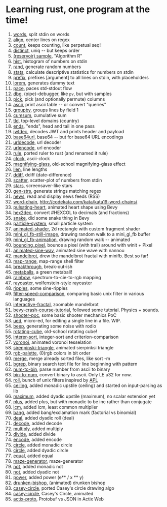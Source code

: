 # Learning rust, one program at the time!

1. [words](https://github.com/folkol/words), split stdin on words
2. [align](./align), center lines on regex
3. [count](./count), keeps counting, like perpetual seq!
4. [distinct](./distinct), uniq -- but keeps order
5. [(reservoir) sample](./sample), "Algorithm R"
6. [hist](./hist), histogram of numbers on stdin
7. [rand](./rand), generate random numbers
8. [stats](./stats), calculate descriptive statistics for numbers on stdin
9. [prefix](./prefix), prefixes [argument] to all lines on stdin, with placeholders
10. [lorem](./lorem), generates dummy text
11. [pace](./pace), paces std-stdout flow
12. [dbg](./dbg), (pipe)-debugger, like `pv`, but with samples
13. [pick](./pick), pick (and optionally permute) columns
14. [ascii](./ascii), print ascii table -- or convert "queries"
15. [groupby](./groupby), groups lines by field 1
16. [cumsum](./cumsum), cumulative sum
17. [tld](./tld), top-level domains (country)
18. [ends](./ends), "ends", head and tail in one pass
19. [jwtdec](./jwtdec), decodes JWT and prints header and payload
20. [base64url](./base64url), base64 -- but for base64 URL encodings
21. [urldecode](./urldecode), url decoder
22. [urlencode](./urlencode), url encoder
23. [rule](./rule), ported ruler to rust (and renamed it rule)
24. [clock](https://github.com/folkol/misc/tree/master/pixel-poking/clock), ascii-clock
25. [magnifying-glass](https://github.com/folkol/misc/tree/master/pixel-poking/magnifying-glass), old-school magnifying-glass effect
26. [llen](./llen), line lengths
27. [ddiff](./ddiff), ddiff (date-difference)
28. [scatter](./scatter), scatter-plot of numbers from stdin
28. [stars](https://github.com/folkol/misc/tree/master/pixel-poking/stars), screensaver-like stars
29. [gen-strs](./gen-strs), generate strings matching regex
30. [news](./news), read and display news feeds (RSS)
31. [word-chain](https://github.com/folkol/misc/tree/master/pixel-poking/word-chain), http://codekata.com/kata/kata19-word-chains/
32. [pulsating-heart](https://github.com/folkol/misc/tree/master/pixel-poking/bunch-o-bevy-apps/pulsating-heart), animated heart shape using Bevy
33. [hex2dec](./hex2num), convert #HEXCOL to decimals (and fractions)
34. [snake](https://github.com/folkol/misc/tree/master/pixel-poking/bunch-o-bevy-apps/snake), did some snake thing in Bevy
35. [particle-system](https://github.com/folkol/misc/tree/master/pixel-poking/bunch-o-bevy-apps/particle-system), small particle system
36. [animated-shader](https://github.com/folkol/misc/tree/master/pixel-poking/bunch-o-bevy-apps/animated-shader), 2d rectangle with custom fragment shader
37. [mini_gl_fb-still-image](https://github.com/folkol/misc/tree/master/pixel-poking/pixel-poker/mini_gl_fb-still-image), drawing random walk to a mini_gl_fb buffer
38. [mini_gl_fb-animation](https://github.com/folkol/misc/tree/master/pixel-poking/pixel-poker/mini_gl_fb-animation), drawing random walk -- animated
39. [bouncing_pixel](https://github.com/folkol/misc/tree/master/pixel-poking/pixel-poker/bouncing_pixel), bounce a pixel (with trail) around with winit + Pixel
40. [animated-sine-wav](https://github.com/folkol/tutorials/tree/master/nannou-simple-window), animated sine wave with nannou
41. [mandelbrot](https://github.com/folkol/misc/tree/master/pixel-poking/pixel-poker/mandelbrot), drew the mandelbrot fractal with minifb. Best so far!
42. [map-range](./map-range), map-range shell filter
43. [breakthrough](https://github.com/folkol/misc/tree/master/pixel-poking/bunch-o-bevy-apps/breakthrough), break-out-ish
44. [metaballs](https://github.com/folkol/misc/tree/master/pixel-poking/bunch-o-bevy-apps/metaballs), a green metaball!
45. [rainbow](https://github.com/folkol/misc/tree/master/pixel-poking/rainbow), spectrum-to-cie-to-rgb mapping
46. [raycaster](https://github.com/folkol/misc/tree/master/pixel-poking/raycaster), wolfenstein-style raycaster
47. [ripples](https://github.com/folkol/misc/tree/master/pixel-poking/ripples), some sine-ripples
48. [filter-speed-comparison](https://github.com/folkol/misc/tree/master/pixel-poking/filter-performance), comparing basic unix filter in various languages
49. [interactive-fractal](https://github.com/folkol/misc/tree/master/pixel-poking/bunch-o-bevy-apps/interactive-fractal), zoomable mandelbrot
50. [bevy-crash-course-tutorial](https://github.com/folkol/misc/tree/master/pixel-poking/bunch-o-bevy-apps/bevy-crash-course), followed some tutorial. Physics + sounds.
51. [shooter-poc](https://github.com/folkol/misc/tree/master/pixel-poking/bunch-o-bevy-apps/shooter), some basic shooter mechanics PoC
52. [ued](./ued), micro-ed, for editing a single line in a file. WIP.
53. [beep](./beep), generating some noise with rodio
54. [rotating-cube](https://github.com/folkol/misc/tree/master/pixel-poking/rotating-cube), old-school rotating cube!
55. [interer-sort](https://github.com/folkol/misc/tree/master/integer-sort), integer-sort and criterion-comparison
56. [voronoi](https://github.com/folkol/misc/tree/master/bunch-o-bevy-apps), animated voronoi tesselation
57. [sirenpinski-triangle](https://github.com/folkol/misc/tree/master/pixel-poking/sierpinski-triangle), animated sierpinksi triangle
58. [rgb-palette](https://github.com/folkol/misc/tree/master/pixel-poking/rgb-palette), (0)rgb colors in bit order
59. [merge](./merge), merge already sorted files, like sort -m
60. [bgrep](./bgrep), binary search text file for line beginning with pattern
61. [num-to-bin](./num-to-bin), parse number from ascii to binary
62. [bin-to-num](./bin-to-num), convert binary to ascii. Only LE u32 for now.
63. [roll](https://github.com/folkol/apl-inspired-filters/tree/master/roll), bunch of unix filters inspired by [APL](https://aplwiki.com/wiki/Mnemonics)
64. [ceiling](https://github.com/folkol/apl-inspired-filters/tree/master/upstile), added monadic upstile (ceiling) and started on input-parsing as lib
65. [maximum](https://github.com/folkol/apl-inspired-filters/tree/master/upstile), added dyadic upstile (maximum), no scalar extension yet
66. [plus](https://github.com/folkol/apl-inspired-filters/tree/master/plus), added plus, but with monadic to be inc rather than conjugate
67. [lcm](https://github.com/folkol/apl-inspired-filters/tree/master/lcm), added lcm, least common multiplier
68. [bang](https://github.com/folkol/apl-inspired-filters/tree/master/bang), added bang/exclamation mark (factorial vs binomial)
69. [deal](https://github.com/folkol/apl-inspired-filters/tree/master/deal), added dyadic roll (deal)
70. [decode](https://github.com/folkol/apl-inspired-filters/tree/master/decode), added decode
71. [multiply](https://github.com/folkol/apl-inspired-filters/tree/master/multiply), added multiply
72. [divide](https://github.com/folkol/apl-inspired-filters/tree/master/divide), added divide
73. [encode](https://github.com/folkol/apl-inspired-filters/tree/master/encode), added encode
74. [circle](https://github.com/folkol/apl-inspired-filters/tree/master/circle), added monadic circle
75. [circle](https://github.com/folkol/apl-inspired-filters/tree/master/circle), added dyadic circle
76. [equal](https://github.com/folkol/apl-inspired-filters/tree/master/equal), added equal
77. [maze-generator](https://github.com/folkol/misc/tree/master/pixel-poking/maze-generator), maze-generator
78. [not](https://github.com/folkol/apl-inspired-filters/tree/master/not), added monadic not
79. [not](https://github.com/folkol/apl-inspired-filters/tree/master/not), added dyadic not
80. [power](https://github.com/folkol/apl-inspired-filters/tree/master/power), added power (e** / x \** y)
81. [drunken-bishop](https://github.com/folkol/misc/tree/master/drunken-bishop/), (animated) drunken bishop
82. [casey-circle](https://github.com/folkol/misc/tree/master/casey-circle/), ported Casey's circle drawing algo
83. [casey-circle](https://github.com/folkol/misc/tree/master/pixel-poking/casey-circle/), Casey's Circle, animated
84. [actix-proto](https://github.com/folkol/misc/tree/master/web-server-benchmarks/json_vs_protobuf/actix_web), Protobuf vs JSON in Actix Web
